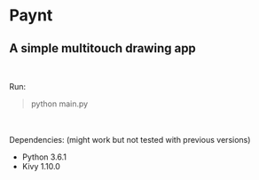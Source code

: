 # Paynt
## A simple multitouch drawing app
<br>

Run:
> python main.py

<br><br>
Dependencies: (might work but not tested with previous versions)
- Python 3.6.1
- Kivy 1.10.0  


